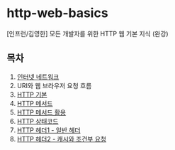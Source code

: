 # http-web-basics
[인프런/김영한] 모든 개발자를 위한 HTTP 웹 기본 지식 (완강)



## 목차

1. [인터넷 네트워크](01-인터넷네트워크.md)
2. URI와 웹 브라우저 요청 흐름
3. [HTTP 기본](03-HTTP기본.md)
4. [HTTP 메서드](04-HTTP_API.md)
5. [HTTP 메서드 활용](05-HTTP_메서드_활용.md)
6. [HTTP 상태코드](06-상태코드.md)
7. [HTTP 헤더1 - 일반 헤더](07-HTTP_헤더1-일반헤더.md)
8. [HTTP 헤더2 - 캐시와 조건부 요청](08-HTTP_헤더2-캐시와_조건부_요청.md)

